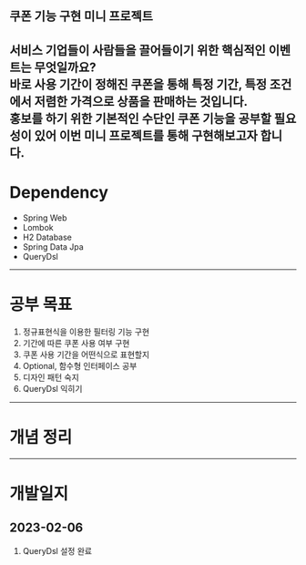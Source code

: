 쿠폰 기능 구현 미니 프로젝트
----
서비스 기업들이 사람들을 끌어들이기 위한 핵심적인 이벤트는 무엇일까요?  
바로 사용 기간이 정해진 쿠폰을 통해 특정 기간, 특정 조건에서 저렴한 가격으로 상품을 판매하는 것입니다.  
홍보를 하기 위한 기본적인 수단인 쿠폰 기능을 공부할 필요성이 있어 이번 미니 프로젝트를 통해
구현해보고자 합니다.
----
# Dependency
- Spring Web
- Lombok
- H2 Database
- Spring Data Jpa
- QueryDsl
----
# 공부 목표
1. 정규표현식을 이용한 필터링 기능 구현
2. 기간에 따른 쿠폰 사용 여부 구현
3. 쿠폰 사용 기간을 어떤식으로 표현할지
4. Optional, 함수형 인터페이스 공부
5. 디자인 패턴 숙지
6. QueryDsl 익히기
----
# 개념 정리
----
# 개발일지
## 2023-02-06
1. QueryDsl 설정 완료
